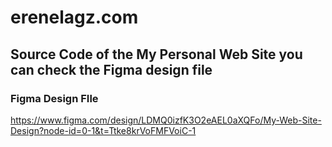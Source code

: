 # erenelagz.com
Source Code of the My Personal Web Site you can check the Figma design file 
--- 

### Figma Design FIle
https://www.figma.com/design/LDMQ0izfK3O2eAEL0aXQFo/My-Web-Site-Design?node-id=0-1&t=Ttke8krVoFMFVoiC-1 
